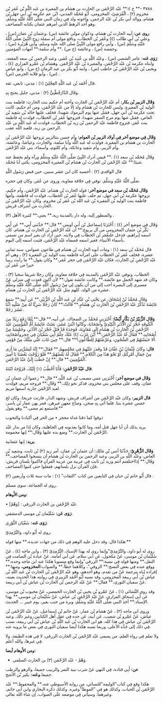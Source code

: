 ٣٧٨٨ -** خ ٤:** عَبْد الرَّحْمَن بن الحارث بن هشام بن المغيرة بن عَبد اللَّهِ بْن عُمَر بْن مخزوم (٢) ، الْقُرَشِيّ، المخزومي، أَبُو مُحَمَّد المدني، ابْن عم عكرمة بْن أَبي جهل بْن هشام، ووالد أبي بكر بْن عَبْد الرحمن، وإخوته ولد فِي زمان النبي صَلَّى اللَّهُ عَلَيْهِ وسَلَّمَ، وهو أحد الرهط الذين أمرهم عثمان بكتابه المصاحف.

**روى عن:** أبيه الحارث بْن هشام، وذكوان مولى عائشة (س) ،وعثمان بْن عفان (س) ، وعلي بْن أَبي طالب (٤) وعُمَر بْن الخطاب، ونافع مولى أم سملة زوج النَّبِيّ صَلَّى اللَّهُ عَلَيْهِ وسَلَّمَ (س) ، وأبي رافع مولى النَّبِيُّ صلى الله عليه وسلم، وأبي هُرَيْرة (س) ، وحفصة (س) ، وعائشة (خ س) ،** وأم سلمة:** أمهات المؤمنين.

**رَوَى عَنه:** عامر الشعبي (س) ، وعَبْد اللَّهِ بن عُبَيد بْن عُمَير، وعبد الرحمن بْن سعد المقعد، وابناه عكرمة بْن عَبْد الرَّحْمَن، والمغيرة بْن عَبْد الرَّحْمَن. وهشام بْن عَمْرو الفزاري (٤) ، ويحيى بْن عَبْد الرَّحْمَن بْن حاطب (س) ، وابنه أَبُو بكر بن عبد الرمان (خ س) ، وأبو عياض (س) ، وأبو قلابة الجرمي (س) .

قال أَحْمَد بْن عَبد اللَّهِ العِجْلِيّ (١) : مدني، تابعي، ثقة.

وَقَال الدَّارَقُطْنِيُّ (٢) : مدني، جليل يحتج بِهِ.

**وَقَال الزبير بْن بكار:** أم عَبْد الرَّحْمَن بْن الحارث وأخته أم حكيم بنت الحارث: فاطمة بنت الوليد بْن المغيرة، وليس للحارث بْن هشام ولد إلا من عَبْد الرَّحْمَن، ومن أم حكيم، كانت تحت عكرمة بْن أَبي جهل، فقتل عنها يوم اليرموك شهيدا، فخلف عليها خالد بْن سَعِيد بْن العاص، فقتل عنها يوم مرج الصقر شهيدا، فتزوجها عُمَر بْن الخطاب، فولدت له فاطمة بنت عُمَر، فتزوج فاطمة عَبْد الرحمن بْن زيد بْن الخطاب، فولدت له عَبد اللَّه بن عَبْد الرحمن بن زيد، فلعبد اللَّه عقب.

**وَقَال فِي موضع آخر فِي أولاد الزبير بْن العوام:** وأم حسن بنتالزبير تزوجها عَبْد الرَّحْمَن بْن الحارث بن هشام بن المغيرة، فولدت له عَبد اللَّه وأبا سلمة، والحارث، وعياشا، وعائشة، وأم الزبير، وأم سَعِيد وعاتكة، وأم كلثوم، وأسماء، بني عَبْد الرَّحْمَن.

وَقَال مُحَمَّد بْن سعد (١) ،** فيمن أدرك النَّبِيّ صَلَّى اللَّهُ عَلَيْهِ وسَلَّمَ ورآه ولم يحفظ عنه شيئا:** عَبْد الرَّحْمَن بْن الحارث بْن هشام بْن المغيرة المخزومي، يكنى أبا مُحَمَّد.

قال الواقدي (٢) : أحسبه كان ابن عشر سنين، حين قبض رَسُول اللَّهِ

صَلَّى اللَّهُ عَلَيْهِ وسَلَّمَ، توفي فِي خلافة معاوية، وروى عن عُمَر، وكان فِي حجره.

**وَقَال مُحَمَّد بْن سعد في موضع آخر:** فولد الحارث بْن هشام: عَبْد الرَّحْمَن، وأم حكيم، تزوجها عكرمة بْن أَبي جهل، ثم خلف عليها عُمَر بْن الخطاب، فولدت له فاطمة، وأمها فاطمة بنت الوليد بْن المغيرة بْن عَبد الله بْن عُمَر بْن مخزوم. وكان عَبْد الرَّحْمَن بْن الحارث من أشراف قريش.

والمنظور إليه. وله دار بالمدينة ربة،** يعني:** كثيرة الأهل (٣) .

وَقَال فِي موضع آخر (٤) : أَخْبَرَنَا إسماعيل بْن أَبي أويس.** قال:** حَدَّثني أَبِي،** عَن أَبِي بَكْر بْن عثمان المخزومي من آل يربوع:** أن عَبْد الرَّحْمَن بْن الحارث بْن هشام، كان اسمه إبراهيم، فدخل علىعُمَر بْن الخطاب فِي ولايته. حين أراد ان يغير اسم من تسمى بأسماء الأنبياء، فغير اسمه فسماه عَبْد الرَّحْمَن، فثبت اسمه إلى اليوم.

قال مُحَمَّد بْن سعد (١) : ومات أبوه الحارث بْن هشام فِي طاعون عمواس، سنة ثماني عشرة، فخلف عُمَر بْن الخطاب على امرأته فاطمة بنت الوليد بْن المغيرة (٢) ، وهي أم عَبْد الرَّحْمَنِ بْن الحارث، فكان عَبْد الرَّحْمَن فِي حجر عُمَر،** وكان يقول:** ما رأيت ربيبا خيرا من عُمَر بْن

الخطاب، وتوفي عَبْد الرَّحْمَن بالمدينة فِي خلافة معاوية، وكان رجلا شريفا سخيا (٣) ، وكان قد شهد الجمل مع عائشة،** وكانت عائشة تقول:** لأن أكون قعدت فِي منزلي عَنْ مسيري إلى البصرة أحب إلي من أن يكون لِي مِنْ رَسُولِ اللَّهِ صَلَّى اللَّهُ عَلَيْهِ وسَلَّمَ عشرة من الولد، كلهم مثل عَبْد الرَّحْمَن بْن الحارث بْن هشام.

وَقَال مُحَمَّدُ بْنُ إِسْحَاقَ، عن يَحْيَى بْنِ عَبَّادِ بْنِ عَبد اللَّهِ بْنِ الزُّبَيْرِ،** عَن أَبِيهِ:** سَمِعَ عَائِشَةَ تَذْكُرُ عَبْدَ الرَّحْمَنِ بْنَ الْحَارِثِ بْنِ هِشَامٍ،** قَالَتْ:** كَانَ رَجُلا سَرِيًّا لَهُ مِنْ صُلْبِهِ اثْنَا عَشَرَ رَجُلا.

**وَقَال الزُّبَيْرُ بْنُ بَكَّارٍ أَيْضًا:** أَخْبَرَنِي مُحَمَّدُ بن الضحاك، عَن أبيه،** قال:** لَمَّا رَفَعَ زِيَادُ مِنَ الْكُوفَةِ حُجْرَ بْنَ الأَدْبَرِ الْكِنْدِيَّ وأَصْحَابَهُ، وكَانُوا اثْنَيْ عَشَرَ، بَعَثَتْ عَائِشَةُ أُمُّ الْمُؤْمِنِينَ عَبْدَ الرَّحْمَنِ بْنَ الْحَارِثِ بْنِ هِشَامٍ إِلَى مُعَاوِيَةَ، فَوَجَدَهُ قَدْ قَتَلَ حُجْرَ بْنَ الأَدْبَرِ، وخَمْسَةً مِنْ أَصْحَابِهِ،** فَقَالَ لَهُ عَبْدُ الرَّحْمَنِ:** أَيْنَ عَزَبَ (٤) عَنْكَ حِلْمُ أَبِي سُفْيَانَ فِي حجروأَصْحَابِهِ، أَلا حَبَسْتَهُمْ فِي السُّجُونِ، وعَرَّضْتَهُمْ لِلطَّاعُونِ؟** قال:** حِينَ غَابَ عَنِّي مِثْلُكَ مِنْ قَوْمِي.

**قال:** وكَانَ عُثْمَانُ بْنُ عَفَّانَ قَدْ وقَفَ عَلَيْهِمْ فِي مَجْلِسِهِمْ،** فَقَالَ:** إِنَّهُ لَيَسُرُّنِي مَا أَرَى مِنْ جَمَالِ أَمْرِكُمْ، أَوْ نَحْوَ هَذَا مِنَ الْكَلامِ،** فَقَالَ لَهُ بَعْضُهُمْ:** فَلَوْ زَوَّجْتَ بَعْضَنَا يَا أَمِيرَ الْمُؤْمِنِينَ.** قال:** إِنْ خَطَبَ إِلَيَّ عَبْدُ الرَّحْمَنِ.

**قال عَبْدُ الرَّحْمَنِ:** فَأَنَا أَخْطُبُ (١) إِلَيْكَ، فَزَوَّجَهُ ابْنَتَهُ.

**وَقَال في موضع آخر:** أَخْبَرَنِي عمي مصعب بْن عَبد اللَّهِ،** قال:** زعموا أن عثمان بْن عفان، وقف على مجلس بني مخزوم، فذكر نحو ذِلِك،** وَقَال:** فزوجه مريم، فولدت لعبد الرَّحْمَن جارية اسمها مريم.

**قال الزبير:** وكان عَبْد الرَّحْمَنِ من أشراف قريش، وشهد الدار، فارتث جريحا، وكان لخ خمس عشرة بنتا. فلما أتي بِهِ صحن، وصاح معهن غيرهن، فمر بهن عمار بْن ياسر، فاستمع ثم مضى،** وهو يقول:**

ذوقوا كما ذقنا غداة محجر • من الحر فِي أكبادنا والتحوب

يريد بذلك أن أبا جهل قتل أمه، وما كانوا يعذبونه فِي الجاهلية، وكان إذا مر بدار عَبْد الرَّحْمَن بْن الحارث،** وضع يده عليها وَقَال:** إنها محمومة.

**يريد:** إنها عثمانية.

**وَقَال الزُّهْرِيّ:** حَدَّثَنَا أنس بْن مَالِك: أن عثمان بْن عفان، أمر زيد (٢) بْن ثابت، وسَعِيد بْن العاص، وعَبْد اللَّهِ بن الزبير، وعبد الرحمن بن الحارث بْن هشام أن ينسخوا المصاحف،** وَقَال:** إذااختلفتم أنتم وزيد بْن ثابت فِي عربية من عربية القرآن فاكتبوا بلسان قريش، فإن القرآن نزل بلسانهم، ففعلوا حتى كتبوا المصاحف.

قال أَبُو حاتم بْن حبان فِي التابعين من كتاب "الثقات" (١) : مات سنة ثلاث وأربعين (٢) .

روى له الجماعة، سوى مسلم.

**ومن الأَوهام:**

• [وَهْمٌ] : عَبْد الرَّحْمَن بن الحارث الزرقي.

**رَوَى عَن:** سُلَيْمان بْن موسى الدمشقي.

**رَوَى عَنه:** سُفْيَان الثَّوْرِي.

روى له أَبُو داود، والتِّرْمِذِيّ.

هكذا قال، وقد دخل عليه الوهم فِي ذلك من جهات عديدة،** منها قوله:**

روى له أبو داود، والتِّرْمِذِيّ"وإنما روى له بهذا الإسناد، التِّرْمِذِيّ (٣) ، وابن ماجه (٤) ، عَنْ سُلَيْمان بْن موسى، عَنْ مكحول، عَن أبي سلام، عَن أبي أمامة، عَنْ عبادة بْن الصامت فِي النفل،** ومنها قوله فِي نسبة:** الزرقي"وإنما وقع منسوبا هكذا عند ابن ماجه وحده،** ووقع عنده فِي بعض النسخ:** الزوفي"، وكلاهما خطأ،** والصواب:**المخزومي،** ومنها:** إفراده إياه بترجمة عَنْ من تقدم، وهو أحدهم، وهو عَبْد الرَّحْمَن بْن الحارث بْن عَبد اللَّهِ بْن عياش بْن أَبي ربيعة المخزومي، وقد نسبه أَبُو أَحْمَد الزبيري فِي روايته هذا الحديث بعينه، عَنْ سفيان الثوري،** فقال:** عَنْ عَبْد الرحمن بْن الحارث بْن عياش بْن أَبي ربيعة.

وقد روى النَّسَائي (١) ، عَنْ عَمْرو بْن يحيى بْن الحارث الحمصي، عَنْ محبوب بْن موسى، عَن أَبِي إسحاق الفزاري، عَنْ عَبْد الرَّحْمَن بْن عياش، عَنْ سُلَيْمان بْن موسى،** بهذا الإسناد:** أخذ النبي صَلَّى اللَّهُ عَلَيْهِ وسَلَّمَ، وبرة من جنب بعير، يوم خيبر ... الحديث.

وروى ابن ماجه (٢) ، عَنْ هشام بْن عمار، عَنْ حاتم بْن إسماعيل، عَنْ عَبْد الرَّحْمَن بْن عياش، عَنْ عَمْرو بْن شعيب، عَن أبيه، عَن جده فِي عقل أهل الكتابين، وغير ذلك. وعبد الرَّحْمَن بْن عياش فِي هذا كله، هو ابن الحارث بْن عَبد اللَّهِ بْن عياش بْن أَبي ربيعة، نسب فِي ذلك إلى جَدِّه الأعلى، وربما نسبه هكذا أيضا سفيان الثوري فِي بعض ما يرويه عنه.

ولا نعلم فِي رواة العلم، من يسمى عَبْد الرَّحْمَن بْن الحارث الزرقي، لا فِي هذه الطبقة، ولا فِي غيرها، والله أعلم.

**ومن الأَوهام أيضا:**

- وَهْمٌ - عَبْد الرَّحْمَن (٣) بن الحارث السلمي.

**عن:** أَبِي قتادة، فِي النهي عَنْ شرب نبيذ التمر والزبيب جميعا، والزهو والرطب جميعا.**وعَنه:** بكير بْن الأشج.

هكذا وقع فِي كتاب"الوليمة"للنسائي، من رواية الأسيوطي عنه،** والمحفوظ:** عَبْد الرَّحْمَن بْن الحباب، وكذلك هو فِي "الموطأ"وغيره. وكذلك ذكره البخاري وابن أَبي حاتم، وغيرهما. وسيأتي فِي موضعه عَلَى الصواب، إن شاء الله تعالى.